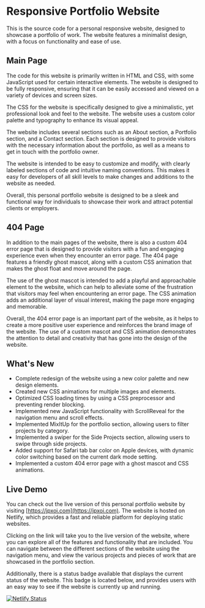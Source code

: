 # Responsive Portfolio Website

This is the source code for a personal responsive website, designed to showcase a portfolio of work. The website features a minimalist design, with a focus on functionality and ease of use.

## Main Page

The code for this website is primarily written in HTML and CSS, with some JavaScript used for certain interactive elements. The website is designed to be fully responsive, ensuring that it can be easily accessed and viewed on a variety of devices and screen sizes.

The CSS for the website is specifically designed to give a minimalistic, yet professional look and feel to the website. The website uses a custom color palette and typography to enhance its visual appeal.

The website includes several sections such as an About section, a Portfolio section, and a Contact section. Each section is designed to provide visitors with the necessary information about the portfolio, as well as a means to get in touch with the portfolio owner.

The website is intended to be easy to customize and modify, with clearly labeled sections of code and intuitive naming conventions. This makes it easy for developers of all skill levels to make changes and additions to the website as needed.

Overall, this personal portfolio website is designed to be a sleek and functional way for individuals to showcase their work and attract potential clients or employers.

## 404 Page

In addition to the main pages of the website, there is also a custom 404 error page that is designed to provide visitors with a fun and engaging experience even when they encounter an error page. The 404 page features a friendly ghost mascot, along with a custom CSS animation that makes the ghost float and move around the page.

The use of the ghost mascot is intended to add a playful and approachable element to the website, which can help to alleviate some of the frustration that visitors may feel when encountering an error page. The CSS animation adds an additional layer of visual interest, making the page more engaging and memorable.

Overall, the 404 error page is an important part of the website, as it helps to create a more positive user experience and reinforces the brand image of the website. The use of a custom mascot and CSS animation demonstrates the attention to detail and creativity that has gone into the design of the website.

## What's New

* Complete redesign of the website using a new color palette and new design elements.
* Created new CSS animations for multiple images and elements.
* Optimized CSS loading times by using a CSS preprocessor and preventing render blocking.
* Implemented new JavaScript functionality with ScrollReveal for the navigation menu and scroll effects.
* Implemented MixItUp for the portfolio section, allowing users to filter projects by category.
* Implemented a swiper for the Side Projects section, allowing users to swipe through side projects.
* Added support for Safari tab bar color on Apple devices, with dynamic color switching based on the current dark mode setting.
* Implemented a custom 404 error page with a ghost mascot and CSS animations.

## Live Demo

You can check out the live version of this personal portfolio website by visiting [https://jpxoi.com](https://jpxoi.com). The website is hosted on Netlify, which provides a fast and reliable platform for deploying static websites.

Clicking on the link will take you to the live version of the website, where you can explore all of the features and functionality that are included. You can navigate between the different sections of the website using the navigation menu, and view the various projects and pieces of work that are showcased in the portfolio section.

Additionally, there is a status badge available that displays the current status of the website. This badge is located below, and provides users with an easy way to see if the website is currently up and running.

[![Netlify Status](https://api.netlify.com/api/v1/badges/8345494c-4d35-41e0-ab75-d506314c90b8/deploy-status)](https://app.netlify.com/sites/jpxoi/deploys)
